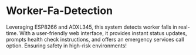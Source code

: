# Worker-Fa-Detection
Leveraging ESP8266 and ADXL345, this system detects worker falls in real-time. With a user-friendly web interface, it provides instant status updates, prompts health check instructions, and offers an emergency services call option. Ensuring safety in high-risk environments!
